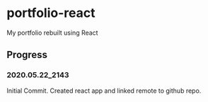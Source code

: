 # portfolio-react

My portfolio rebuilt using React

## Progress

### 2020.05.22_2143

Initial Commit.  Created react app and linked remote to github repo.
